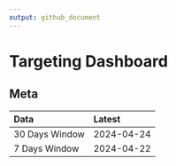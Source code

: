 ```yaml
---
output: github_document
---
```


# Targeting Dashboard



## Meta


|Data           |Latest     |
|:--------------|:----------|
|30 Days Window |2024-04-24 |
|7 Days Window  |2024-04-22 |

